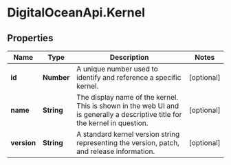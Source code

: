 # DigitalOceanApi.Kernel

## Properties
Name | Type | Description | Notes
------------ | ------------- | ------------- | -------------
**id** | **Number** | A unique number used to identify and reference a specific kernel. | [optional] 
**name** | **String** | The display name of the kernel. This is shown in the web UI and is generally a descriptive title for the kernel in question. | [optional] 
**version** | **String** | A standard kernel version string representing the version, patch, and release information. | [optional] 
